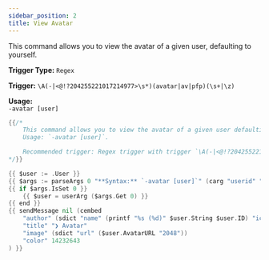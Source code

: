 ```yaml
---
sidebar_position: 2
title: View Avatar
---
```


This command allows you to view the avatar of a given user, defaulting to yourself.

**Trigger Type:** `Regex`

**Trigger:** `\A(-|<@!?204255221017214977>\s*)(avatar|av|pfp)(\s+|\z)`

**Usage:**  
`-avatar [user]`

```go
{{/*
	This command allows you to view the avatar of a given user defaulting to yourself.
	Usage: `-avatar [user]`.

	Recommended trigger: Regex trigger with trigger `\A(-|<@!?204255221017214977>\s*)(avatar|av|pfp)(\s+|\z)`
*/}}

{{ $user := .User }}
{{ $args := parseArgs 0 "**Syntax:** `-avatar [user]`" (carg "userid" "user") }}
{{ if $args.IsSet 0 }}
	{{ $user = userArg ($args.Get 0) }}
{{ end }}
{{ sendMessage nil (cembed
	"author" (sdict "name" (printf "%s (%d)" $user.String $user.ID) "icon_url" ($user.AvatarURL "256"))
	"title" "❯ Avatar"
	"image" (sdict "url" ($user.AvatarURL "2048"))
	"color" 14232643
) }}
```
